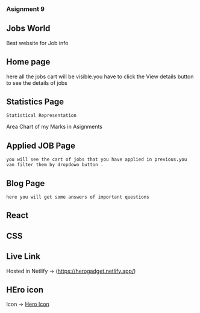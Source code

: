 ### Asignment 9
 ## Jobs World
 Best website for Job info
## Home page
  here all the jobs cart will be visible.you have to click the View details button to see the details of jobs
## Statistics Page
    Statistical Representation
   Area Chart of my Marks in Asignments
## Applied JOB Page
    you will see the cart of jobs that you have applied in previous.you van filter them by dropdown button .
## Blog Page
    here you will get some answers of important questions
    
## React
## CSS
## Live Link
Hosted in Netlify -> (https://herogadget.netlify.app/)

## HEro icon 
 

Icon -> [Hero Icon](https://heroicons.com/)
